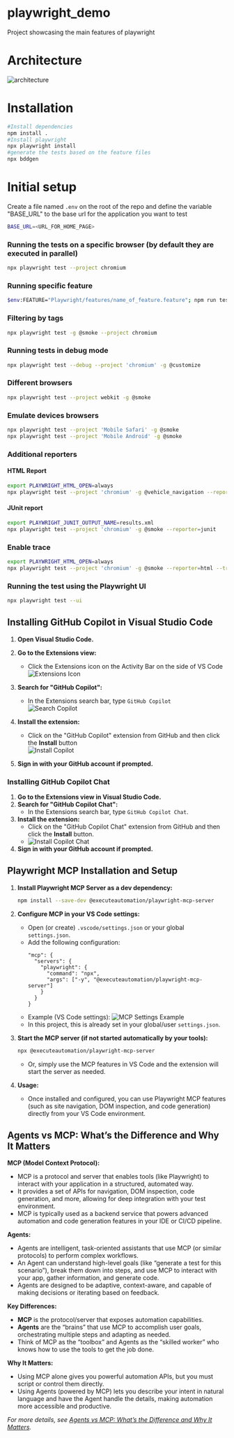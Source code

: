 # playwright_demo
Project showcasing the main features of playwright

# Architecture

![architecture](architecture.jpg)


# Installation
```bash
#Install dependencies
npm install .
#Install playwright
npx playwright install
#generate the tests based on the feature files
npx bddgen
```

# Initial setup
Create a file named `.env` on the root of the repo and define the variable "BASE_URL" to the base url for the application you want to test
```bash
BASE_URL=<URL_FOR_HOME_PAGE>
```

### Running the tests on a specific browser (by default they are executed in parallel)
```bash
npx playwright test --project chromium
```

### Running specific feature
```bash
$env:FEATURE="Playwright/features/name_of_feature.feature"; npm run test:feature
```

### Filtering by tags
```bash
npx playwright test -g @smoke --project chromium
```

### Running tests in debug mode
```bash
npx playwright test --debug --project 'chromium' -g @customize
```

### Different browsers
```bash
npx playwright test --project webkit -g @smoke
```

### Emulate devices browsers
```bash
npx playwright test --project 'Mobile Safari' -g @smoke
npx playwright test --project 'Mobile Android' -g @smoke
```

### Additional reporters
#### HTML Report
```bash
export PLAYWRIGHT_HTML_OPEN=always
npx playwright test --project 'chromium' -g @vehicle_navigation --reporter=html
```
#### JUnit report
```bash
export PLAYWRIGHT_JUNIT_OUTPUT_NAME=results.xml
npx playwright test --project 'chromium' -g @smoke --reporter=junit
```

### Enable trace
```bash
export PLAYWRIGHT_HTML_OPEN=always
npx playwright test --project 'chromium' -g @smoke --reporter=html --trace on
```

### Running the test using the Playwright UI
```bash
npx playwright test --ui
```
## Installing GitHub Copilot in Visual Studio Code

1. **Open Visual Studio Code.**

2. **Go to the Extensions view:**
   - Click the Extensions icon on the Activity Bar on the side of VS Code  
     ![Extensions Icon](./docs/screenshots/vscode-extensions-icon.png)

3. **Search for "GitHub Copilot":**
   - In the Extensions search bar, type `GitHub Copilot`  
     ![Search Copilot](./docs/screenshots/vscode-search-copilot.png)

4. **Install the extension:**
   - Click on the "GitHub Copilot" extension from GitHub and then click the **Install** button  
     ![Install Copilot](./docs/screenshots/vscode-install-copilot.png)

5. **Sign in with your GitHub account if prompted.**

### Installing GitHub Copilot Chat

1. **Go to the Extensions view in Visual Studio Code.**
2. **Search for "GitHub Copilot Chat":**
   - In the Extensions search bar, type `GitHub Copilot Chat`.
3. **Install the extension:**
   - Click on the "GitHub Copilot Chat" extension from GitHub and then click the **Install** button.
   - ![Install Copilot Chat](https://docs.github.com/assets/images/help/copilot/copilot-chat-vscode-extension.png)
4. **Sign in with your GitHub account if prompted.**

## Playwright MCP Installation and Setup

1. **Install Playwright MCP Server as a dev dependency:**
   ```bash
   npm install --save-dev @executeautomation/playwright-mcp-server
   ```

2. **Configure MCP in your VS Code settings:**
   - Open (or create) `.vscode/settings.json` or your global `settings.json`.
   - Add the following configuration:
     ```jsonc
     "mcp": {
       "servers": {
         "playwright": {
           "command": "npx",
           "args": ["-y", "@executeautomation/playwright-mcp-server"]
         }
       }
     }
     ```
   - Example (VS Code settings):
     ![MCP Settings Example](image.png)
   - In this project, this is already set in your global/user `settings.json`.

3. **Start the MCP server (if not started automatically by your tools):**
   ```bash
   npx @executeautomation/playwright-mcp-server
   ```
   - Or, simply use the MCP features in VS Code and the extension will start the server as needed.

4. **Usage:**
   - Once installed and configured, you can use Playwright MCP features (such as site navigation, DOM inspection, and code generation) directly from your VS Code environment.

## Agents vs MCP: What’s the Difference and Why It Matters

**MCP (Model Context Protocol):**
- MCP is a protocol and server that enables tools (like Playwright) to interact with your application in a structured, automated way.
- It provides a set of APIs for navigation, DOM inspection, code generation, and more, allowing for deep integration with your test environment.
- MCP is typically used as a backend service that powers advanced automation and code generation features in your IDE or CI/CD pipeline.

**Agents:**
- Agents are intelligent, task-oriented assistants that use MCP (or similar protocols) to perform complex workflows.
- An Agent can understand high-level goals (like “generate a test for this scenario”), break them down into steps, and use MCP to interact with your app, gather information, and generate code.
- Agents are designed to be adaptive, context-aware, and capable of making decisions or iterating based on feedback.

**Key Differences:**
- **MCP** is the protocol/server that exposes automation capabilities.
- **Agents** are the “brains” that use MCP to accomplish user goals, orchestrating multiple steps and adapting as needed.
- Think of MCP as the “toolbox” and Agents as the “skilled worker” who knows how to use the tools to get the job done.

**Why It Matters:**
- Using MCP alone gives you powerful automation APIs, but you must script or control them directly.
- Using Agents (powered by MCP) lets you describe your intent in natural language and have the Agent handle the details, making automation more accessible and productive.

*For more details, see [Agents vs MCP: What’s the Difference and Why It Matters](https://medium.com/@shashank_shekhar_pandey/agents-vs-mcp-whats-the-difference-and-why-it-matters-ae4ca704c16b).*
